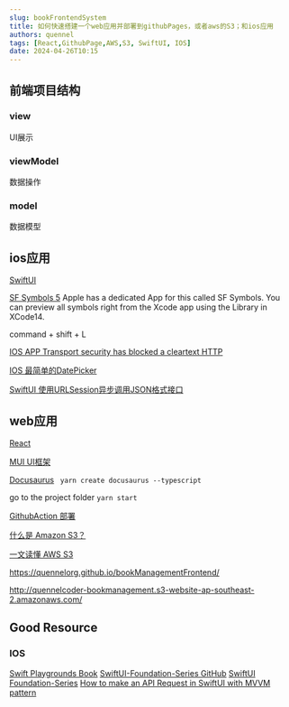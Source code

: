 ```yaml
---
slug: bookFrontendSystem
title: 如何快速搭建一个web应用并部署到githubPages，或者aws的S3；和ios应用
authors: quennel
tags: [React,GithubPage,AWS,S3, SwiftUI, IOS]
date: 2024-04-26T10:15
---
```


## 前端项目结构
### view
UI展示
### viewModel
数据操作
### model
数据模型

## ios应用
[SwiftUI](https://developer.apple.com/cn/xcode/swiftui/)

[SF Symbols 5](https://developer.apple.com/sf-symbols/)
Apple has a dedicated App for this called SF Symbols. You can preview all symbols right from the Xcode app using the Library in XCode14.

command + shift + L

[IOS APP Transport security has blocked a cleartext HTTP](https://stackoverflow.com/questions/31254725/transport-security-has-blocked-a-cleartext-http)

[IOS 最简单的DatePicker](https://blog.liboliu.com/a/142)

[SwiftUI 使用URLSession异步调用JSON格式接口](https://blog.liboliu.com/a/142)


## web应用
[React](https://zh-hans.react.dev/)

[MUI UI框架](https://mui.com/)

[Docusaurus](https://docusaurus.io/)
` yarn create docusaurus --typescript`

go to the project folder `yarn start`

[GithubAction 部署](/blog/githubAction)

[什么是 Amazon S3？](https://docs.aws.amazon.com/zh_cn/AmazonS3/latest/userguide/Welcome.html)

[一文读懂 AWS S3](https://zhuanlan.zhihu.com/p/112057573)

https://quennelorg.github.io/bookManagementFrontend/

http://quennelcoder-bookmanagement.s3-website-ap-southeast-2.amazonaws.com/


## Good Resource
### IOS
[Swift Playgrounds Book](https://www.youtube.com/watch?v=R4j5SU1WSLI)
[SwiftUI-Foundation-Series GitHub](https://github.com/codecat15/SwiftUI-Foundation-Series/tree/main)
[SwiftUI Foundation-Series](https://www.youtube.com/playlist?list=PLb5R4QC2DtFs8alYSS_cqNjLTDHucbuFl)
[How to make an API Request in SwiftUI with MVVM pattern](https://medium.com/dhiwise/how-to-make-an-api-request-in-swiftui-with-mvvm-pattern-1f5233e9eff2)